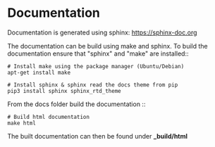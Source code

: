 Documentation
=============

Documentation is generated using sphinx: <https://sphinx-doc.org>

The documentation can be build using make and sphinx.
To build the documentation ensure that "sphinx" and "make" are installed::

    # Install make using the package manager (Ubuntu/Debian)
    apt-get install make

    # Install sphinx & sphinx read the docs theme from pip
    pip3 install sphinx sphinx_rtd_theme

From the docs folder build the documentation ::

    # Build html documentation
    make html

The built documentation can then be found under **_build/html**


